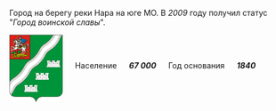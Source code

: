 <!--2021-11-12 01:16:03-->
Город на берегу реки Нара на юге МО. В *2009* году получил статус "*Город воинской славы*".

<img src="Naro-Fominsk.gif" align="middle" width="96px"> &emsp; 
Население &emsp; ***67 000*** &emsp;
Год основания &emsp; ***1840***